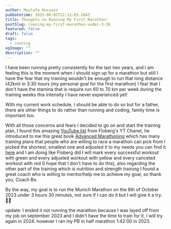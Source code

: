 ```yaml
---
author: Mustafa Hussain
pubDatetime: 2023-08-02T22:12:03.284Z
title: Thoughts on Running My First Marathon!
postSlug: running-my-first-marathon-under-3-30
featured: false
draft: false
tags:
  - running
ogImage: ""
description: ""
---
```


I have been running pretty consistently for the last two years, and I am feeling this is the moment when I should sign up for a marathon but still I have the fear that my training wouldn't be enough to run that long distance (42km) in 3:30 hours (my personal goal for the first marathon) I fear that I don't have the stamina that is require run 60 to 70 km per week during the training weeks this intensity I have never experienced yet! 

With my current work schedule, I should be able to do so but for a father, there are other things to do rather than running and coding, family time is important too.

With all those concerns and fears I decided to go on and start the training plan, I found this amazing [YouTube list](https://www.youtube.com/playlist?list=PLO05AdllSAieCsZxOI8yG1cCfLe5LAScj) from Floberg's YT Chanel, he introduced to me this great book [Advanced Marathoning](https://www.amazon.de/-/en/Pete-Pfitzinger/dp/149256866X) which has many training plans that people who are willing to race a marathon can pick from I picked the shortest, smallest one and adjusted it to my needs you can find it [here](https://docs.google.com/spreadsheets/d/1QuTjz59TZ8hLkRUCA-kXY8Db-ZEpGPQhNHsTGGDNW_o/edit#gid=0) and I am doing like Floberg did I will mark every successful workout with green and every adjusted workout with yellow and every canceled workout with red (I hope that I don't have to do this), also regarding the other part of the training which is nutrition and strength training I found a great coach who is willing to mentor/help me to achieve my goal, so thank you, Coach Bo.

By the way, my goal is to run the Munich Marathon on the 8th of October 2023 under 3 hours 30 minutes, not sure if I can do it but I will give it a try. 🤞🏾
 
update: I ended it not running the marathon because I was layed off from my job on september 2023 and I didn't have the time to train for it, I will try again in 2024. however I ran my PB in half marathon 1:42:00 in 2023. 

